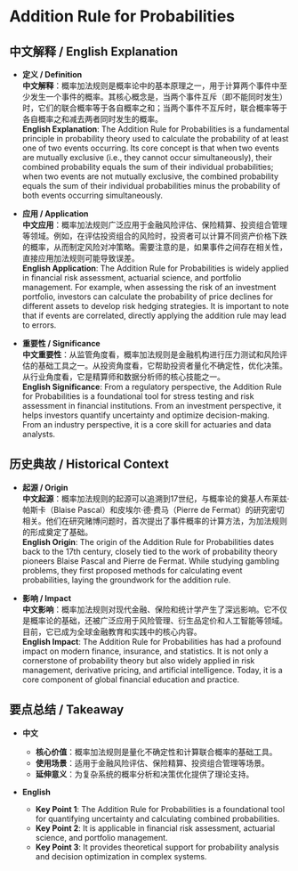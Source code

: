 # Addition Rule for Probabilities

## 中文解释 / English Explanation

* **定义 / Definition**  
  **中文解释**：概率加法规则是概率论中的基本原理之一，用于计算两个事件中至少发生一个事件的概率。其核心概念是，当两个事件互斥（即不能同时发生）时，它们的联合概率等于各自概率之和；当两个事件不互斥时，联合概率等于各自概率之和减去两者同时发生的概率。  
  **English Explanation**: The Addition Rule for Probabilities is a fundamental principle in probability theory used to calculate the probability of at least one of two events occurring. Its core concept is that when two events are mutually exclusive (i.e., they cannot occur simultaneously), their combined probability equals the sum of their individual probabilities; when two events are not mutually exclusive, the combined probability equals the sum of their individual probabilities minus the probability of both events occurring simultaneously.

* **应用 / Application**  
  **中文应用**：概率加法规则广泛应用于金融风险评估、保险精算、投资组合管理等领域。例如，在评估投资组合的风险时，投资者可以计算不同资产价格下跌的概率，从而制定风险对冲策略。需要注意的是，如果事件之间存在相关性，直接应用加法规则可能导致误差。  
  **English Application**: The Addition Rule for Probabilities is widely applied in financial risk assessment, actuarial science, and portfolio management. For example, when assessing the risk of an investment portfolio, investors can calculate the probability of price declines for different assets to develop risk hedging strategies. It is important to note that if events are correlated, directly applying the addition rule may lead to errors.

* **重要性 / Significance**  
  **中文重要性**：从监管角度看，概率加法规则是金融机构进行压力测试和风险评估的基础工具之一。从投资角度看，它帮助投资者量化不确定性，优化决策。从行业角度看，它是精算师和数据分析师的核心技能之一。  
  **English Significance**: From a regulatory perspective, the Addition Rule for Probabilities is a foundational tool for stress testing and risk assessment in financial institutions. From an investment perspective, it helps investors quantify uncertainty and optimize decision-making. From an industry perspective, it is a core skill for actuaries and data analysts.

## 历史典故 / Historical Context

* **起源 / Origin**  
  **中文起源**：概率加法规则的起源可以追溯到17世纪，与概率论的奠基人布莱兹·帕斯卡（Blaise Pascal）和皮埃尔·德·费马（Pierre de Fermat）的研究密切相关。他们在研究赌博问题时，首次提出了事件概率的计算方法，为加法规则的形成奠定了基础。  
  **English Origin**: The origin of the Addition Rule for Probabilities dates back to the 17th century, closely tied to the work of probability theory pioneers Blaise Pascal and Pierre de Fermat. While studying gambling problems, they first proposed methods for calculating event probabilities, laying the groundwork for the addition rule.

* **影响 / Impact**  
  **中文影响**：概率加法规则对现代金融、保险和统计学产生了深远影响。它不仅是概率论的基础，还被广泛应用于风险管理、衍生品定价和人工智能等领域。目前，它已成为全球金融教育和实践中的核心内容。  
  **English Impact**: The Addition Rule for Probabilities has had a profound impact on modern finance, insurance, and statistics. It is not only a cornerstone of probability theory but also widely applied in risk management, derivative pricing, and artificial intelligence. Today, it is a core component of global financial education and practice.

## 要点总结 / Takeaway

* **中文**  
  - **核心价值**：概率加法规则是量化不确定性和计算联合概率的基础工具。  
  - **使用场景**：适用于金融风险评估、保险精算、投资组合管理等场景。  
  - **延伸意义**：为复杂系统的概率分析和决策优化提供了理论支持。

* **English**  
  - **Key Point 1**: The Addition Rule for Probabilities is a foundational tool for quantifying uncertainty and calculating combined probabilities.  
  - **Key Point 2**: It is applicable in financial risk assessment, actuarial science, and portfolio management.  
  - **Key Point 3**: It provides theoretical support for probability analysis and decision optimization in complex systems.